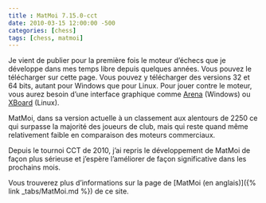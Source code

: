 ```yaml
---
title : MatMoi 7.15.0-cct
date: 2010-03-15 12:00:00 -500
categories: [chess]
tags: [chess, matmoi]
---
```


Je vient de publier pour la première fois le moteur d’échecs que je développe dans mes temps libre depuis quelques années. Vous pouvez le télécharger sur cette page. Vous pouvez y télécharger des versions 32 et 64 bits, autant pour Windows que pour Linux. Pour jouer contre le moteur, vous aurez besoin d’une interface graphique comme [Arena](http://www.playwitharena.de/) (Windows) ou [XBoard](https://www.gnu.org/software/xboard/) (Linux).

MatMoi, dans sa version actuelle à un classement aux alentours de 2250 ce qui surpasse la majorité des joueurs de club, mais qui reste quand même relativement faible en comparaison des moteurs commerciaux.

Depuis le tournoi CCT de 2010, j’ai repris le développement de MatMoi de façon plus sérieuse et j’espère l’améliorer de façon significative dans les prochains mois.

Vous trouverez plus d’informations sur la page de [MatMoi (en anglais)]({% link _tabs/MatMoi.md %}) de ce site.
